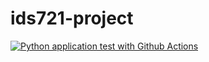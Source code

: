 # ids721-project
[![Python application test with Github Actions](https://github.com/zhangcirun/ids721-project/actions/workflows/main.yml/badge.svg)](https://github.com/zhangcirun/ids721-project/actions/workflows/main.yml)
